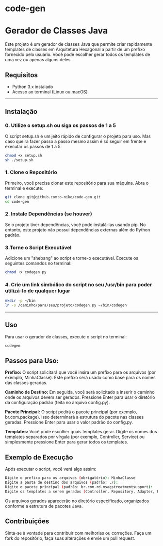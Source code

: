 # code-gen
# Gerador de Classes Java

Este projeto é um gerador de classes Java que permite criar rapidamente templates de classes em Arquitetura Hexagonal a partir de um prefixo fornecido pelo usuário. Você pode escolher gerar todos os templates de uma vez ou apenas alguns deles.

## Requisitos

- Python 3.x instalado
- Acesso ao terminal (Linux ou macOS)
--- 
## Instalação
### 0. Utilize o setup.sh ou siga os passos de 1 a 5
O script setup.sh é um jeito rápido de configurar o projeto para uso. Mas caso queira fazer passo a passo mesmo assim é só seguir em frente e executar os passos de 1 a 5.

```bash
chmod +x setup.sh
sh ./setup.sh
```


### 1. Clone o Repositório

Primeiro, você precisa clonar este repositório para sua máquina. Abra o terminal e execute:

```bash
git clone git@github.com:o-niko/code-gen.git
cd code-gen
```

### 2. Instale Dependências (se houver)
Se o projeto tiver dependências, você pode instalá-las usando pip. No entanto, este projeto não possui dependências externas além do Python padrão.

### 3.Torne o Script Executável
Adicione um "shebang" ao script e torne-o executável. Execute os seguintes comandos no terminal:

```bash
chmod +x codegen.py
```

### 4. Crie um link simbólico do script no seu /usr/bin para poder utilizá-lo de qualquer lugar
```bash
mkdir -p ~/bin
ln -s /caminho/para/seu/projeto/codegen.py ~/bin/codegen
```
---


## Uso
Para usar o gerador de classes, execute o script no terminal:

```bash
codegen
``` 
## Passos para Uso:
**Prefixo:** O script solicitará que você insira um prefixo para os arquivos (por exemplo, MinhaClasse). Este prefixo será usado como base para os nomes das classes geradas.

**Caminho de Destino:** Em seguida, você será solicitado a inserir o caminho onde os arquivos devem ser gerados. Pressione Enter para usar o diretório da configuração padrão (feita no arquivo config.py).

**Pacote Principal:** O script pedirá o pacote principal (por exemplo, br.com.package). Isso determinará a estrutura do pacote nas classes geradas. Pressione Enter para usar o valor padrão do config.py.

**Templates:** Você pode escolher quais templates gerar. Digite os nomes dos templates separados por vírgula (por exemplo, Controller, Service) ou simplesmente pressione Enter para gerar todos os templates.

## Exemplo de Execução

Após executar o script, você verá algo assim:
```bash
Digite o prefixo para os arquivos (obrigatório): MinhaClasse
Digite a pasta de destino dos arquivos (padrão: ./): 
Digite o pacote principal (padrão: br.com.rd.msagstreatmentsupport): 
Digite os templates a serem gerados (Controller, Repository, Adapter, Entity, Mapper, RepresentationMapper, Service, UseCase) separados por vírgula (pressione Enter para gerar todos): Controller, Service
```
Os arquivos gerados aparecerão no diretório especificado, organizados conforme a estrutura de pacotes Java.

## Contribuições
Sinta-se à vontade para contribuir com melhorias ou correções. Faça um fork do repositório, faça suas alterações e envie um pull request.
